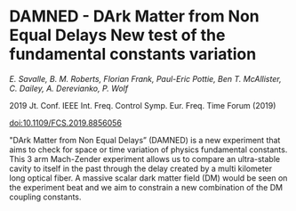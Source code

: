 # DAMNED - DArk Matter from Non Equal Delays New test of the fundamental constants variation

_E. Savalle, B. M. Roberts, Florian Frank, Paul-Eric Pottie, Ben T. McAllister, C. Dailey, A. Derevianko, P. Wolf_

2019 Jt. Conf. IEEE Int. Freq. Control Symp. Eur. Freq. Time Forum (2019)

[doi:10.1109/FCS.2019.8856056](http://dx.doi.org/10.1109/FCS.2019.8856056)




"DArk Matter from Non Equal Delays” (DAMNED) is a new experiment that aims to check for space or time variation of physics fundamental constants. This 3 arm Mach-Zender experiment allows us to compare an ultra-stable cavity to itself in the past through the delay created by a multi kilometer long optical fiber. A massive scalar dark matter field (DM) would be seen on the experiment beat and we aim to constrain a new combination of the DM coupling constants.

